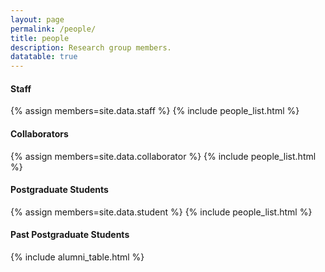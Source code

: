 ```yaml
---
layout: page
permalink: /people/
title: people
description: Research group members.
datatable: true
---
```


#### Staff
{% assign members=site.data.staff %}
{% include people_list.html %}

#### Collaborators
{% assign members=site.data.collaborator %}
{% include people_list.html %}

#### Postgraduate Students
{% assign members=site.data.student %}
{% include people_list.html %}

#### Past Postgraduate Students
{% include alumni_table.html %}